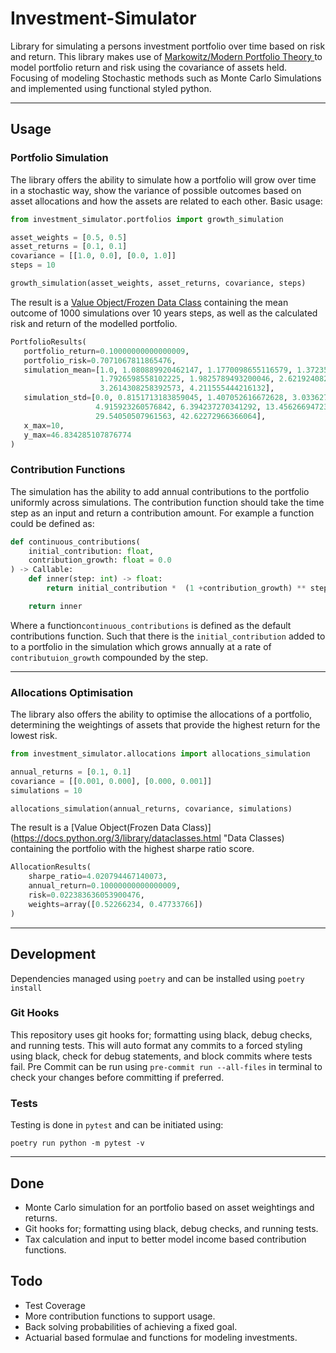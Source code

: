 # Investment-Simulator

Library for simulating a persons investment portfolio over time based on risk and return. This library makes use of [Markowitz/Modern Portfolio Theory
](https://www.investopedia.com/terms/m/modernportfoliotheory.asp "Modern Portfolio Theory") to model portfolio return and risk using the covariance
 of assets held. Focusing of modeling Stochastic methods such as Monte Carlo Simulations and implemented using functional styled python.

---

## Usage
### Portfolio Simulation
The library offers the ability to simulate how a portfolio will grow over time in a stochastic way, show the variance of possible outcomes based on
 asset allocations and how the assets are related to each other. Basic usage:
```python
from investment_simulator.portfolios import growth_simulation

asset_weights = [0.5, 0.5]
asset_returns = [0.1, 0.1]
covariance = [[1.0, 0.0], [0.0, 1.0]]
steps = 10

growth_simulation(asset_weights, asset_returns, covariance, steps)
```

The result is a [Value Object/Frozen Data Class](https://docs.python.org/3/library/dataclasses.html "Data Classes") containing the mean outcome of
 1000 simulations over 10 years steps, as well as the calculated risk and return of the modelled portfolio.
 ```python
PortfolioResults(
    portfolio_return=0.10000000000000009,
    portfolio_risk=0.7071067811865476,
    simulation_mean=[1.0, 1.080889920462147, 1.1770098655116579, 1.372350014835664, 1.7036261053980901,
                     1.7926598558102225, 1.9825789493200046, 2.621924082582044, 3.200699630098704,
                     3.2614308258392573, 4.211555444216132],
    simulation_std=[0.0, 0.8151713183859045, 1.407052616672628, 3.0336270877135734, 4.8721084117880755,
                    4.915923260576842, 6.394237270341292, 13.456266947236522, 24.550547468886933,
                    29.54050507961563, 42.62272966366064],
    x_max=10,
    y_max=46.834285107876774
)
```

### Contribution Functions
The simulation has the ability to add annual contributions to the portfolio uniformly across simulations. The contribution function should take the
 time step as an input and return a contribution amount. For example a function could be defined as:
```python
def continuous_contributions(
    initial_contribution: float,
    contribution_growth: float = 0.0
) -> Callable:
    def inner(step: int) -> float:
        return initial_contribution *  (1 +contribution_growth) ** step

    return inner
```

Where a function`continuous_contributions` is defined as the default contributions function. Such that there is the `initial_contribution` added to
 to a portfolio in the simulation which grows annually at a rate of `contributuion_growth` compounded by the step.

---

### Allocations Optimisation
The library also offers the ability to optimise the allocations of a portfolio, determining the weightings of assets that provide the highest
 return for the lowest risk.
```python
from investment_simulator.allocations import allocations_simulation

annual_returns = [0.1, 0.1]
covariance = [[0.001, 0.000], [0.000, 0.001]]
simulations = 10

allocations_simulation(annual_returns, covariance, simulations)
```

The result is a [Value Object(Frozen Data Class)](https://docs.python.org/3/library/dataclasses.html "Data Classes) containing the portfolio with
 the highest sharpe ratio score.
```python
AllocationResults(
    sharpe_ratio=4.020794467140073,
    annual_return=0.10000000000000009,
    risk=0.022383636053900476,
    weights=array([0.52266234, 0.47733766])
)
```

---

## Development
Dependencies managed using `poetry` and can be installed using `poetry install`

### Git Hooks
This repository uses git hooks for; formatting using black, debug checks, and running tests. This will auto format any commits to a forced styling
 using black, check for debug statements, and block commits where tests fail. Pre Commit can be run using `pre-commit run --all-files` in terminal to
  check your changes before committing if preferred.

### Tests
Testing is done in `pytest` and can be initiated using:
```shell script
poetry run python -m pytest -v
```

---

## Done
* Monte Carlo simulation for an portfolio based on asset weightings and returns.
* Git hooks for; formatting using black, debug checks, and running tests.
* Tax calculation and input to better model income based contribution functions.

## Todo
* Test Coverage
* More contribution functions to support usage.
* Back solving probabilities of achieving a fixed goal.
* Actuarial based formulae and functions for modeling investments.
